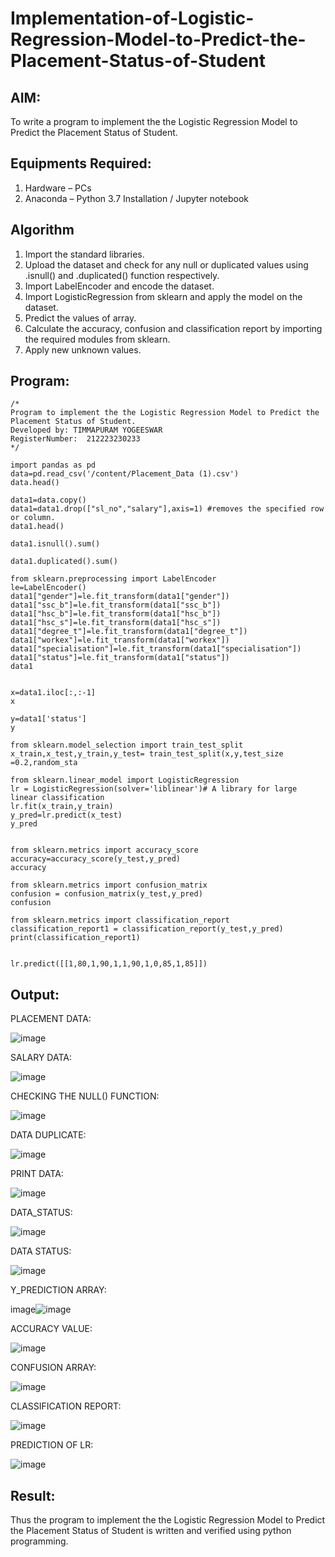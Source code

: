 # Implementation-of-Logistic-Regression-Model-to-Predict-the-Placement-Status-of-Student

## AIM:
To write a program to implement the the Logistic Regression Model to Predict the Placement Status of Student.

## Equipments Required:
1. Hardware – PCs
2. Anaconda – Python 3.7 Installation / Jupyter notebook

## Algorithm
1. Import the standard libraries.
2. Upload the dataset and check for any null or duplicated values using .isnull() and .duplicated() function respectively.
3. Import LabelEncoder and encode the dataset.
4. Import LogisticRegression from sklearn and apply the model on the dataset.
5. Predict the values of array.
6. Calculate the accuracy, confusion and classification report by importing the required modules from sklearn.
7. Apply new unknown values.


## Program:
```
/*
Program to implement the the Logistic Regression Model to Predict the Placement Status of Student.
Developed by: TIMMAPURAM YOGEESWAR
RegisterNumber:  212223230233
*/
```
```
import pandas as pd
data=pd.read_csv('/content/Placement_Data (1).csv')
data.head()

data1=data.copy()
data1=data1.drop(["sl_no","salary"],axis=1) #removes the specified row or column.
data1.head()

data1.isnull().sum()

data1.duplicated().sum()

from sklearn.preprocessing import LabelEncoder
le=LabelEncoder()
data1["gender"]=le.fit_transform(data1["gender"])
data1["ssc_b"]=le.fit_transform(data1["ssc_b"])
data1["hsc_b"]=le.fit_transform(data1["hsc_b"])
data1["hsc_s"]=le.fit_transform(data1["hsc_s"])
data1["degree_t"]=le.fit_transform(data1["degree_t"])
data1["workex"]=le.fit_transform(data1["workex"])
data1["specialisation"]=le.fit_transform(data1["specialisation"])
data1["status"]=le.fit_transform(data1["status"])
data1


x=data1.iloc[:,:-1]
x

y=data1['status']
y

from sklearn.model_selection import train_test_split
x_train,x_test,y_train,y_test= train_test_split(x,y,test_size =0.2,random_sta

from sklearn.linear_model import LogisticRegression
lr = LogisticRegression(solver='liblinear')# A library for large linear classification
lr.fit(x_train,y_train)
y_pred=lr.predict(x_test)
y_pred


from sklearn.metrics import accuracy_score
accuracy=accuracy_score(y_test,y_pred)
accuracy

from sklearn.metrics import confusion_matrix
confusion = confusion_matrix(y_test,y_pred)
confusion

from sklearn.metrics import classification_report
classification_report1 = classification_report(y_test,y_pred)
print(classification_report1)


lr.predict([[1,80,1,90,1,1,90,1,0,85,1,85]])
```

## Output:
PLACEMENT DATA:

![image](https://github.com/user-attachments/assets/0c6cd4c9-72c6-4a35-a3fa-e30e116fcf7b)


SALARY DATA:

![image](https://github.com/user-attachments/assets/15e51b4a-d3f1-4fb7-b4cf-93bfc9f20911)


CHECKING THE NULL() FUNCTION:

![image](https://github.com/user-attachments/assets/2f60e119-f612-4028-9659-f6fed7d412db)


DATA DUPLICATE:

![image](https://github.com/user-attachments/assets/0dd4c483-9572-465b-9ac0-1b8bf45f9e0b)


PRINT DATA:

![image](https://github.com/user-attachments/assets/5f5f7a80-3293-4299-820b-36e67291e696)


DATA_STATUS:

![image](https://github.com/user-attachments/assets/936eb053-561f-47ad-84db-7dab00afc9ce)

DATA STATUS:

![image](https://github.com/user-attachments/assets/c5cdb080-fa03-4a13-bf59-7905fd8fc471)


Y_PREDICTION ARRAY:

image![image](https://github.com/user-attachments/assets/cc360212-69c5-4cc8-a6ad-3b3508dbc1cb)

ACCURACY VALUE:

![image](https://github.com/user-attachments/assets/91f21dfd-cba9-4a27-b1d3-5be9bc3eab91)


CONFUSION ARRAY:

![image](https://github.com/user-attachments/assets/2310426e-b750-4d72-b424-9fe439532168)


CLASSIFICATION REPORT:

![image](https://github.com/user-attachments/assets/7935782d-eb72-457e-800d-a49b9f444b10)


PREDICTION OF LR:

![image](https://github.com/user-attachments/assets/e76e8bff-4f91-431f-918e-6eaa5326b518)



## Result:
Thus the program to implement the the Logistic Regression Model to Predict the Placement Status of Student is written and verified using python programming.
